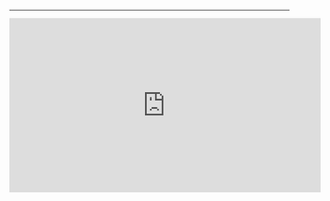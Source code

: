 ﻿
---
<iframe width="560" height="315" src="https://www.youtube.com/embed/AOqflTS4fWQ?list=PL1DEQjXG2xnKzD8ASzFC1KFYHRQKVk2nC" frameborder="0" allowfullscreen></iframe>